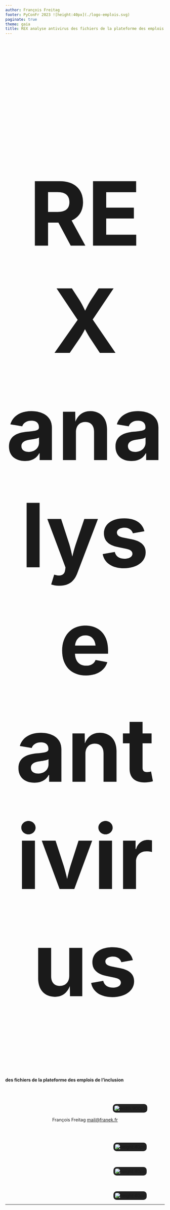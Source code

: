 ```yaml
---
author: François Freitag
footer: PyConFr 2023 ![height:40px](./logo-emplois.svg)
paginate: true
theme: gaia
title: REX analyse antivirus des fichiers de la plateforme des emplois de l’inclusion
---
```

<style>
footer {
    display: flex;
    justify-content: space-around;
}
</style>

<style scoped>
p > img {
    background-color: #222;
    padding: 5px;
    margin-top: 40px;
    margin-right: 15px;
    border-radius: 10px;
}

p {
    text-align: center;
    align: center;
}
</style>

<!-- _paginate: false -->
# REX analyse antivirus
#### des fichiers de la plateforme des emplois de l’inclusion

![width:900px](divider.png)

François Freitag
[mail@franek.fr](mailto:mail@franek.fr)

![height:40px](python-logo.png) ![height:40px](django-logo.png) ![height:40px](sphinxheader.webp)

---
<style scoped>
h1 > img {float: right;}
p > img {
margin-left: 450px;
margin-top: 50px;
}
</style>

# Plateforme de l’inclusion ![width:200px](logo-plateforme-inclusion.svg)


> Faciliter la vie des personnes en insertion et de celles et ceux qui les accompagnent à travers de nouveaux services publics.

![width:250px](logo-ministere-emploi.svg)

---
# Les emplois de l’inclusion

> Les emplois de l'inclusion est un service numérique de délivrance des PASS IAE et de **mise en relation d'employeurs solidaires avec des candidats éloignés de l'emploi** par le biais de tiers (prescripteurs habilités, orienteurs) ou en autoprescription.

- Gestion des candidatures
- Orientation des candidats
- Délivrance de PASS IAE (subvention à l’embauche)

---
# Audit de sécurité

Pas de vérification antivirus des fichiers servis par la plateforme.

---
# Contraintes pour l’analyse antivirus

* 500 000+ documents
* Pas de latence perceptible à l’envoi (exigence métier)
* Envoi direct des documents sur S3 pour des raisons historiques

---
# L’antivirus
![height:200px](clamav-trademark.webp)

- Gratuit et open-source
- Utilisé dans d’autres start-ups d’État
- CleverCloud : `CC_CLAMAV=1`

---
# Test de performance de ClamAV

Échantillon de 10 000 fichiers aléatoires.

Temps d’analyse par fichier :
- En moyenne : 1 seconde
- Maximum : 20 secondes

Latence perceptible ⇒ pas d’analyse lors de la requête HTTP

---
# Analyse périodique

- Pas de latence perceptible, mais moins de sécurité.
- Quotidienne des nouveaux fichiers
- Mensuelle de tous les fichiers : nouvelles signatures de virus

---
# Analyse *a minima*

`cron` :

* Identifie les fichiers à analyser (filtre S3)
* Les télécharge : `ThreadPoolExecutor` + `TemporaryDirectory` :heart:
* Analyse avec ClamAV : `subprocess.run()`
* Enregistre le résultat dans la base de données : *ORM* Django :heart:

---
# Mise en prod de la version *a minima*

- Analyse quotidienne des nouveaux fichiers
    * Parcours des objets S3 : environ 5 minutes
    * Analyse : environ 5 minutes
- Analyse mensuelle de tous les fichiers
    * Parcours des objets S3 : environ 5 minutes
    * Analyse : environ **17 280 minutes** *(ou 3 jours)*
    * `SIGTERM` lors des déploiements chez CleverCloud (ZDD)

---
#  Pas très satisfaisant…

Comment éviter les interruptions liées au déploiement ? 🤔

* Pas de déploiement pendant 3 jours 🤨
* Création d’un mécanisme de reprise
    * Gestion du signal `SIGTERM` ⚠🐉
    * Quid d’un échec sans `SIGTERM` ?
    * Acquittement : sous quel délai ?
    * La réponse “D” : réfléchir plus…

---
# Analyse (en mieux)
`cron`
- Identifie **mieux** les fichiers à analyser
- Les télécharge : `ThreadPoolExecutor` + `TemporaryDirectory` :heart:
- Analyse avec ClamAV : `subprocess.run()`
- Enregistre le résultat dans la base de données : *ORM* Django :heart:

---
# Analyse (en mieux)

**Une fois par jour**

`cron` synchronisation S3 → base de données

---
# Analyse (en mieux)

**Une fois par jour**

`cron` synchronisation S3 → base de données

**Plein de fois par jour**

Sélection d’un lot de fichiers (récents ou dernière analyse > un mois)

```python
select_for_update(skip_locked=True, no_key=True)
```

---
# Analyse (en mieux)

Que nous apporte la base de données ?
* Nettoyage automatique du verrou en cas d’échec
* Gestion de la concurrence
* Cerise sur le gâteau ?
    * Elle est déjà en place.

---
<style scoped>
p > img {
    margin-left: 300px;
}
</style>
# Une analyse dans l’admin Django

![height:400px](admin-detail.png)

---
# Le résultat 🥁

624 375 fichiers scannés pour trouver…

---
<style scoped>
h2 {text-align: center}
</style>
# Le résultat 🥁

624 375 fichiers scannés pour trouver…

## 0 virus 🕺

---
# Comment aller plus loin ?

- Stocker les fichiers via Django
- Zone de quarantaine S3
- Parallélisation des analyses
- Gestion des fichiers infectés : *API* VirusTotal

---
# Je peux voir le code ?

C’est open-source, ça fait 129 lignes.

<!-- QR Code -->
https://github.com/betagouv/itou/blob/master/itou/antivirus/management/commands/scan_s3_files.py

---
<style scoped>
h1 {
    font-size: 280px;
    text-align: center;
}
h2 {
    text-align: center;
}
</style>
# Merci
## Avez-vous des questions ?
